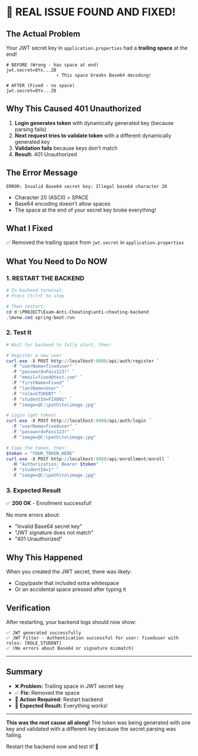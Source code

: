 # 🎯 REAL ISSUE FOUND AND FIXED!

## The Actual Problem

Your JWT secret key in `application.properties` had a **trailing space** at the end!

```properties
# BEFORE (Wrong - has space at end)
jwt.secret=8Yx...Z8 
                   ↑ This space breaks Base64 decoding!

# AFTER (Fixed - no space)
jwt.secret=8Yx...Z8
```

## Why This Caused 401 Unauthorized

1. **Login generates token** with dynamically generated key (because parsing fails)
2. **Next request tries to validate token** with a different dynamically generated key
3. **Validation fails** because keys don't match
4. **Result:** 401 Unauthorized

## The Error Message

```
ERROR: Invalid Base64 secret key: Illegal base64 character 20
```

- Character 20 (ASCII) = SPACE
- Base64 encoding doesn't allow spaces
- The space at the end of your secret key broke everything!

## What I Fixed

✅ Removed the trailing space from `jwt.secret` in `application.properties`

## What You Need to Do NOW

### 1. RESTART THE BACKEND
```powershell
# In backend terminal:
# Press Ctrl+C to stop

# Then restart:
cd d:\PROJECT\Exam-Anti-Cheating\anti-cheating-backend
.\mvnw.cmd spring-boot:run
```

### 2. Test It
```powershell
# Wait for backend to fully start, then:

# Register a new user
curl.exe -X POST http://localhost:8080/api/auth/register `
  -F "userName=fixeduser" `
  -F "password=Pass123!" `
  -F "email=fixed@test.com" `
  -F "firstName=Fixed" `
  -F "lastName=User" `
  -F "role=STUDENT" `
  -F "studentId=FIX001" `
  -F "image=@C:\path\to\image.jpg"

# Login (get token)
curl.exe -X POST http://localhost:8080/api/auth/login `
  -F "userName=fixeduser" `
  -F "password=Pass123!" `
  -F "image=@C:\path\to\image.jpg"

# Copy the token, then:
$token = "YOUR_TOKEN_HERE"
curl.exe -X POST http://localhost:8080/api/enrollment/enroll `
  -H "Authorization: Bearer $token" `
  -F "studentId=1" `
  -F "image=@C:\path\to\image.jpg"
```

### 3. Expected Result
✅ **200 OK** - Enrollment successful!

No more errors about:
- "Invalid Base64 secret key"
- "JWT signature does not match"
- "401 Unauthorized"

## Why This Happened

When you created the JWT secret, there was likely:
- Copy/paste that included extra whitespace
- Or an accidental space pressed after typing it

## Verification

After restarting, your backend logs should now show:
```
✅ JWT generated successfully
✅ JWT Filter - Authentication successful for user: fixeduser with roles: [ROLE_STUDENT]
✅ (No errors about Base64 or signature mismatch)
```

---

## Summary

- ❌ **Problem:** Trailing space in JWT secret key
- ✅ **Fix:** Removed the space
- 🔄 **Action Required:** Restart backend
- 🎉 **Expected Result:** Everything works!

---

**This was the root cause all along!** The token was being generated with one key and validated with a different key because the secret parsing was failing.

Restart the backend now and test it! 🚀
